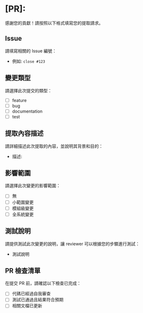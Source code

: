 # [PR]:

感謝您的貢獻！請按照以下格式填寫您的提取請求。

## Issue

請填寫相關的 Issue 編號：

- 例如: `close #123`

## 變更類型

請選擇此次提交的類型：

- [ ] feature
- [ ] bug
- [ ] documentation
- [ ] test

## 提取內容描述

請詳細描述此次提取的內容，並說明其背景和目的：

- 描述:

## 影響範圍

請選擇此次變更的影響範圍：

- [ ] 無
- [ ] 小範圍變更
- [ ] 模組級變更
- [ ] 全系統變更

## 測試說明

請提供測試此次變更的說明，讓 reviewer 可以根據您的步驟進行測試：

- 測試說明

## PR 檢查清單

在提交 PR 前，請確認以下檢查已完成：

- [ ] 代碼已經過自我審查
- [ ] 測試已通過且結果符合預期
- [ ] 相關文檔已更新

